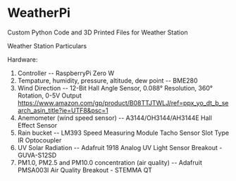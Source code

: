 # WeatherPi
Custom Python Code and 3D Printed Files for Weather Station

Weather Station Particulars

Hardware:
1) Controller -- RaspberryPi Zero W
2) Tempature, humidity, pressure, altitude, dew point -- BME280
3) Wind Direction -- 12-Bit Hall Angle Sensor, 0.088° Resolution, 360° Rotation, 0-5V Output https://www.amazon.com/gp/product/B08TTJTWLJ/ref=ppx_yo_dt_b_search_asin_title?ie=UTF8&psc=1
4) Anemometer (wind speed sensor) --  A3144/OH3144/AH3144E Hall Effect Sensor
5) Rain bucket -- LM393 Speed Measuring Module Tacho Sensor Slot Type IR Optocoupler
6) UV Solar Radiation -- Adafruit 1918 Analog UV Light Sensor Breakout - GUVA-S12SD
7) PM1.0, PM2.5 and PM10.0 concentration (air quality) -- Adafruit PMSA003I Air Quality Breakout - STEMMA QT
